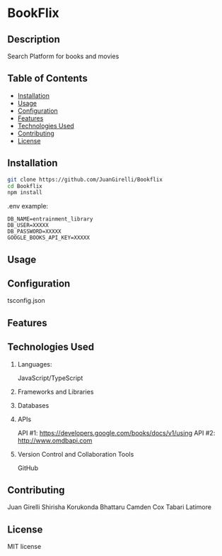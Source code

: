 # BookFlix

## Description
Search Platform for books and movies

## Table of Contents
- [Installation](#installation)
- [Usage](#usage)
- [Configuration](#configuration)
- [Features](#features)
- [Technologies Used](#technologies-used)
- [Contributing](#contributing)
- [License](#license)

## Installation

```bash
git clone https://github.com/JuanGirelli/Bookflix
cd Bookflix
npm install
```

.env example:
```
DB_NAME=entrainment_library
DB_USER=XXXXX
DB_PASSWORD=XXXXX
GOOGLE_BOOKS_API_KEY=XXXXX
```

## Usage


## Configuration

tsconfig.json

## Features


## Technologies Used

1. Languages: 

    JavaScript/TypeScript

2. Frameworks and Libraries

3. Databases

4. APIs

    API #1: https://developers.google.com/books/docs/v1/using
    API #2: http://www.omdbapi.com

5. Version Control and Collaboration Tools

    GitHub

## Contributing

Juan Girelli
Shirisha Korukonda Bhattaru
Camden Cox
Tabari Latimore

## License

MIT license


